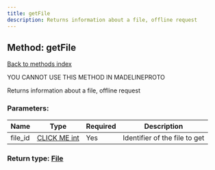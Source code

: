 ```yaml
---
title: getFile
description: Returns information about a file, offline request
---
```

## Method: getFile  
[Back to methods index](index.md)


YOU CANNOT USE THIS METHOD IN MADELINEPROTO


Returns information about a file, offline request

### Parameters:

| Name     |    Type       | Required | Description |
|----------|---------------|----------|-------------|
|file\_id|[CLICK ME int](../types/int.md) | Yes|Identifier of the file to get|


### Return type: [File](../types/File.md)

